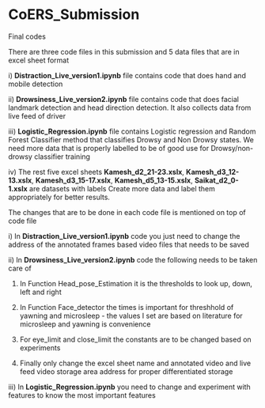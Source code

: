 # CoERS_Submission
Final codes 

There are three code files in this submission and 5 data files that are in excel sheet format

i) **Distraction_Live_version1.ipynb** file contains code that does hand and mobile detection

ii) **Drowsiness_Live_version2.ipynb** file contains code that does facial landmark detection and head direction detection. It also collects data from live feed of driver 

iii) **Logistic_Regression.ipynb** file contains Logistic regression and Random Forest Classifier method that classifies Drowsy and Non Drowsy states. 
We need more data that is properly labelled to be of good use for Drowsy/non-drowsy classifier training

iv) The rest five excel sheets **Kamesh_d2_21-23.xslx**, **Kamesh_d3_12-13.xslx**, **Kamesh_d3_15-17.xslx**, **Kamesh_d5_13-15.xslx**, **Saikat_d2_0-1.xslx** are datasets with labels
Create more data and label them appropriately for better results.

The changes that are to be done in each code file is mentioned on top of code file 

i) In **Distraction_Live_version1.ipynb** code you just need to change the address of the annotated frames based video files that needs to be saved 

ii) In **Drowsiness_Live_version2.ipynb** code the following needs to be taken care of 

1) In Function Head_pose_Estimation it is the thresholds to look up, down, left and right

2) In Function Face_detector the times is important for threshhold of yawning and microsleep - the values I set are based on literature for microsleep and yawning is convenience

3) For eye_limit and close_limit the constants are to be changed based on experiments

4) Finally only change the excel sheet name and annotated video and live feed video storage area address for proper differentiated storage


iii) In **Logistic_Regression.ipynb** you need to change and experiment with features to know the most important features


